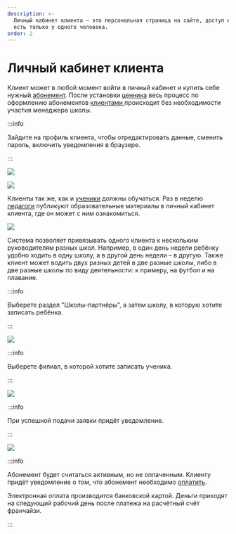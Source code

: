 ```yaml
---
description: >-
  Личный кабинет клиента — это персональная страница на сайте, доступ к которой
  есть только у одного человека.
order: 2
---
```


# Личный кабинет клиента

Клиент может в любой момент войти в личный кабинет и купить себе нужный [абонемент](../../abonementy/dobavlenie-abonementov.md). После установки [ценника](../../abonementy/cenniki/) весь процесс по оформлению абонементов [клиентами ](../)происходит без необходимости участия менеджера школы.

:::info

Зайдите на профиль клиента, чтобы отредактировать данные, сменить пароль, включить уведомления в браузере.

:::

![](../../.gitbook/assets/Screenshot\_370.png)

![](../../.gitbook/assets/Screenshot\_371.png)

Клиенты так же, как и [ученики](../../ucheniki.md) должны обучаться. Раз в неделю [педагоги](../../nachalo-raboty/shkola/gruppa/rabota-pedagogov.md) публикуют образовательные материалы в личный кабинет клиента, где он может с ним ознакомиться.

![](../../.gitbook/assets/Screenshot\_379.png)

Система позволяет привязывать одного клиента к нескольким руководителям разных школ. Например, в один день недели ребёнку удобно ходить в одну школу, а в другой день недели – в другую. Также клиент может водить двух разных детей в две разные школы, либо в две разные школы по виду деятельности: к примеру, на футбол и на плавание.

:::info

Выберете раздел "Школы-партнёры", а затем школу, в которую хотите записать ребёнка.

:::

![](../../.gitbook/assets/Screenshot\_380.png)

:::info

Выберете филиал, в которой хотите записать ученика.

:::

![](../../.gitbook/assets/Screenshot\_381.png)

:::info

При успешной подачи заявки придёт уведомление.

:::

![](../../.gitbook/assets/Screenshot\_382.png)

:::info

Абонемент будет считаться активным, но не оплаченным. Клиенту придёт уведомление о том, что абонемент необходимо [оплатить](../../abonementy/sposoby-oplaty.md).

Электронная оплата производится банковской картой. Деньги приходят на следующий рабочий день после платежа на расчётный счёт франчайзи.

:::